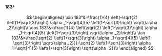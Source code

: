 #### 183°

$$
\begin{aligned}
\sin 183°&=\frac{1}{4} \left(-\sqrt{2} \left(1+\sqrt{3}\right) \alpha _1-\sqrt[4]{5} \left(1-\sqrt{3}\right) \sqrt{\alpha _2}\right)\\
\cos 183°&=\frac{1}{4} \left(\sqrt{2} \left(1-\sqrt{3}\right) \alpha _1-\sqrt[4]{5} \left(1+\sqrt{3}\right) \sqrt{\alpha _2}\right)\\
\tan 183°&=\frac{\sqrt{2} \left(1+\sqrt{3}\right) \alpha _1+\sqrt[4]{5} \left(1-\sqrt{3}\right) \sqrt{\alpha _2}}{-\sqrt{2} \left(1-\sqrt{3}\right) \alpha _1+\sqrt[4]{5}
\left(1+\sqrt{3}\right) \sqrt{\alpha _2}}\\
\end{aligned}
$$

